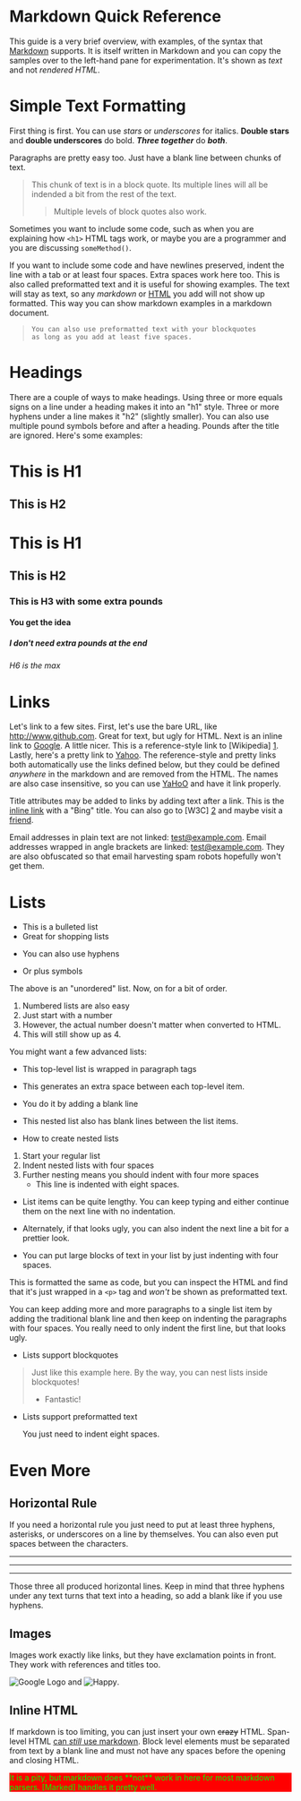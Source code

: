 Markdown Quick Reference
========================

This guide is a very brief overview, with examples, of the syntax that [Markdown] supports.  It is itself written in Markdown and you can copy the samples over to the left-hand pane for experimentation.  It's shown as *text* and not *rendered HTML*.

[Markdown]: http://daringfireball.net/projects/markdown/


Simple Text Formatting
======================

First thing is first.  You can use *stars* or _underscores_ for italics.  **Double stars** and __double underscores__ do bold.  ***Three together*** do ___both___.

Paragraphs are pretty easy too.  Just have a blank line between chunks of text.

> This chunk of text is in a block quote.  Its multiple lines will all be
> indended a bit from the rest of the text.
>
> > Multiple levels of block quotes also work.

Sometimes you want to include some code, such as when you are explaining how `<h1>` HTML tags work, or maybe you are a programmer and you are discussing `someMethod()`.

If you want to include some code and have
newlines preserved, indent the line with a tab
or at least four spaces.
    Extra spaces work here too.
This is also called preformatted text and it is useful for showing examples.
The text will stay as text, so any *markdown* or <u>HTML</u> you add will
not show up formatted.  This way you can show markdown examples in a
markdown document.

>     You can also use preformatted text with your blockquotes
>     as long as you add at least five spaces.


Headings
========

There are a couple of ways to make headings.  Using three or more equals signs on a line under a heading makes it into an "h1" style.  Three or more hyphens under a line makes it "h2" (slightly smaller).  You can also use multiple pound symbols before and after a heading.  Pounds after the title are ignored.  Here's some examples:

This is H1
==========

This is H2
----------

# This is H1
## This is H2
### This is H3 with some extra pounds ###
#### You get the idea ####
##### I don't need extra pounds at the end
###### H6 is the max


Links
=====

Let's link to a few sites.  First, let's use the bare URL, like <http://www.github.com>.  Great for text, but ugly for HTML.
Next is an inline link to [Google](http://www.google.com).  A little nicer.
This is a reference-style link to [Wikipedia] [1].
Lastly, here's a pretty link to [Yahoo].  The reference-style and pretty links both automatically use the links defined below, but they could be defined *anywhere* in the markdown and are removed from the HTML.  The names are also case insensitive, so you can use [YaHoO] and have it link properly.

[1]: http://www.wikipedia.org/
[Yahoo]: http://www.yahoo.com/

Title attributes may be added to links by adding text after a link.
This is the [inline link](http://www.bing.com "Bing") with a "Bing" title.
You can also go to [W3C] [2] and maybe visit a [friend].

[2]: http://w3c.org (The W3C puts out specs for web-based things)
[Friend]: http://facebook.com/ "Facebook!"

Email addresses in plain text are not linked: test@example.com.
Email addresses wrapped in angle brackets are linked: <test@example.com>.
They are also obfuscated so that email harvesting spam robots hopefully won't get them.


Lists
=====

* This is a bulleted list
* Great for shopping lists
- You can also use hyphens
+ Or plus symbols

The above is an "unordered" list.  Now, on for a bit of order.

1. Numbered lists are also easy
2. Just start with a number
3738762. However, the actual number doesn't matter when converted to HTML.
1.  This will still show up as 4.

You might want a few advanced lists:

- This top-level list is wrapped in paragraph tags
- This generates an extra space between each top-level item.

- You do it by adding a blank line

- This nested list also has blank lines between the list items.

- How to create nested lists
1.  Start your regular list
2.  Indent nested lists with four spaces
3.  Further nesting means you should indent with four more spaces
    * This line is indented with eight spaces.

- List items can be quite lengthy.  You can keep typing and either continue
them on the next line with no indentation.

- Alternately, if that looks ugly, you can also
indent the next line a bit for a prettier look.

- You can put large blocks of text in your list by just indenting with four spaces.

This is formatted the same as code, but you can inspect the HTML
and find that it's just wrapped in a `<p>` tag and *won't* be shown
as preformatted text.

You can keep adding more and more paragraphs to a single
list item by adding the traditional blank line and then keep
on indenting the paragraphs with four spaces.  You really need
to only indent the first line, but that looks ugly.

- Lists support blockquotes

> Just like this example here.  By the way, you can
> nest lists inside blockquotes!
> - Fantastic!

- Lists support preformatted text

    You just need to indent eight spaces.


Even More
=========

Horizontal Rule
---------------

If you need a horizontal rule you just need to put at least three hyphens, asterisks, or underscores on a line by themselves.  You can also even put spaces between the characters.

---
****************************
_ _ _ _ _ _ _

Those three all produced horizontal lines.  Keep in mind that three hyphens under any text turns that text into a heading, so add a blank like if you use hyphens.

Images
------

Images work exactly like links, but they have exclamation points in front.  They work with references and titles too.

![Google Logo](http://www.google.com/images/errors/logo_sm.gif) and ![Happy].

[Happy]: http://www.wpclipart.com/smiley/simple_smiley/smiley_face_simple_green_small.png ("Smiley face")


Inline HTML
-----------

If markdown is too limiting, you can just insert your own <strike>crazy</strike> HTML.  Span-level HTML <u>can *still* use markdown</u>.  Block level elements must be separated from text by a blank line and must not have any spaces before the opening and closing HTML.

<div style="background-color:#ff0000;color:#00ff00">
It is a pity, but markdown does **not** work in here for most markdown parsers.  [Marked] handles it pretty well.
</div>
